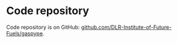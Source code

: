 # Code repository

Code repository is on GitHub: [github.com/DLR-Institute-of-Future-Fuels/gaspype](https://github.com/DLR-Institute-of-Future-Fuels/gaspype).